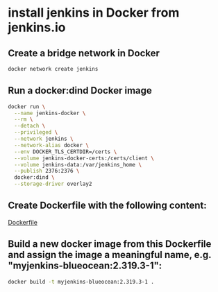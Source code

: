 # install jenkins in Docker from jenkins.io

## Create a bridge network in Docker

```bash
docker network create jenkins
```

## Run a docker:dind Docker image

```bash
docker run \
  --name jenkins-docker \
  --rm \
  --detach \
  --privileged \
  --network jenkins \
  --network-alias docker \
  --env DOCKER_TLS_CERTDIR=/certs \
  --volume jenkins-docker-certs:/certs/client \
  --volume jenkins-data:/var/jenkins_home \
  --publish 2376:2376 \
  docker:dind \
  --storage-driver overlay2
```

## Create Dockerfile with the following content:

[Dockerfile](Dockerfile)

## Build a new docker image from this Dockerfile and assign the image a meaningful name, e.g. "myjenkins-blueocean:2.319.3-1":

```bash
docker build -t myjenkins-blueocean:2.319.3-1 .
```